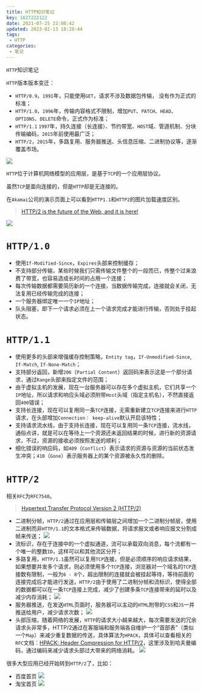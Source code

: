 ```yaml
---
title: HTTP知识笔记
key: 1627222122date: 2021-07-25 22:08:42
updated: 2023-02-13 18:28:44
tags:
 - HTTP
categories:
 - 笔记
---
```



`HTTP`知识笔记

<!-- more -->

`HTTP`版本版本变迁：

- `HTTP/0.9`，`1991`年，只能使用`GET`，请求不涉及数据包传输，	没有作为正式的标准；
- `HTTP/1.0`，`1996`年，传输内容格式不限制，增加`PUT`、`PATCH`、`HEAD`、 `OPTIONS`、`DELETE`命令，正式作为标准；
- `HTTP/1.1` `1997`年，持久连接（长连接）、节约带宽、`HOST`域、管道机制、分块传输编码，`2015`年前使用最广泛；
- `HTTP/2`，`2015`年，多路复用、服务器推送、头信息压缩、二进制协议等，逐渐覆盖市场。

![](https://z3.ax1x.com/2021/07/25/W2xTYQ.png)

`HTTP`位于计算机网络模型的应用层，是基于`TCP`的一个应用层协议。

虽然`TCP`是面向连接的，但是`HTTP`却是无连接的。

在`Akamai`公司的演示页面上可以看到`HTTP1.1`和`HTTP2`的图片加载速度区别。

> [HTTP/2 is the future of the Web, and it is here!](https://http2.akamai.com/demo)

![](https://z3.ax1x.com/2021/07/25/W2xasx.png)

# `HTTP/1.0`

- 使用`If-Modified-Since`，`Expires`头部来控制缓存；
- 不支持部分传输，某些时候我们只需传输文件整个的一段而已，传整个过来浪费了带宽，也容易造成长时间的占用一个连接；
- 每次传输数据都需要简历新的一个连接，当数据传输完成，连接就会关闭，无法复用已经传输完成的连接；
- 一个服务器绑定唯一一个`IP`地址；
- 队头阻塞，即下一个请求必须在上一个请求完成才能进行传输，否则处于挂起状态。

# `HTTP/1.1`

- 使用更多的头部来增强缓存控制策略，`Entity tag`，`If-Unmodified-Since`, `If-Match`, `If-None-Match`；
- 支持部分返回，新增`206`（`Partial Content`）返回码来表示这是一个部分请求，通过`Range`头部来指定文件的范围；
- 由于虚拟主机的发展，现在一台服务器可以存在多个虚拟主机，它们共享一个`IP`地址，所以请求和响应头域必须附带`Host`头域（指定主机名），不然直接返回`400`错误；
- 支持长连接，现在可以复用同一条`TCP`连接，无需重新建立`TCP`连接来进行`HTTP`请求，在头部增加`Connection： keep-alive`默认开启该特性；
- 支持请求流水线，由于支持长连接，现在可以复用同一条`TCP`连接，流水线，通俗点讲，就是可以在等待上一个资源还未返回结果的时候，进行新的资源请求，不过，资源的接收必须按照发送的顺利；
- 细化错误的响应码，如`409`（`Conflict`）表示请求的资源与资源的当前状态发生冲突；`410`（`Gone`）表示服务器上的某个资源被永久性的删除。

# `HTTP/2`

相关`RFC`为`RFC7540`。

> [Hypertext Transfer Protocol Version 2 (HTTP/2)](https://www.rfc-editor.org/rfc/inline-errata/rfc7540.html)

- 二进制分帧，`HTTP/2`通过在应用层和传输层之间增加一个二进制分帧层，使用二进制而非`HTTP/1.1`的文本格式来传输数据，将请求报文或者响应报文分割成帧来传送；
  ![](https://z3.ax1x.com/2021/07/27/WIlwNt.png)
- 流标识，存在于连接中的一个虚拟通道，流可以承载双向消息，每个流都有一个唯一的整数`ID`，这样可以和其他流区分开；
- 多路复用，`HTTP/1.1`虽然可以复用`TCP`连接，但是必须顺序的响应请求结果，如果想要并发多个请求，则必须使用多个`TCP`连接，浏览器对一个域名的`TCP`连接数有限制，一般为`6 - 8`个，超出限制的连接就会被挂起等待，等待前面的连接完成后才能进行发送，`HTTP/2`由于使用了二进制分帧和流标识，使得全部的数据都可以在一条`TCP`连接上完成，减少了创建多条`TCP`连接带来的延时以及减少内存消耗；
  ![](https://z3.ax1x.com/2021/07/26/WhlgMj.png)
- 服务器推送，在发送`HTML`页面时，服务器可以主动的`HTML`附带的`CSS`和`JS`一并推送给用户，减少请求次数；
  ![](https://z3.ax1x.com/2021/07/26/WhlRLn.png)
- 头部压缩，随着网络的发展，`HTTP`的请求大小越来越大，每次需要发送的冗余请求头非常多，HTTP/2通过在客服端和服务端各自维护一个“首部表”（类似一个`Map`）来减少重复数据的传送，具体算法为`HPACK`，具体可以查看相关的`RFC`文档：[HPACK: Header Compression for HTTP/2](https://httpwg.org/specs/rfc7541.html)，这里涉及到哈夫曼编码，通过编码来减少请求头部过大带来的网络消耗。
  ![](https://z3.ax1x.com/2021/07/27/WIexOI.png)

很多大型应用已经开始转到`HTTP/2`了，比如：
- 百度首页
  ![](https://z3.ax1x.com/2021/07/27/WIKHud.png)
- 淘宝首页
  ![](https://z3.ax1x.com/2021/07/27/WIKr3F.png)